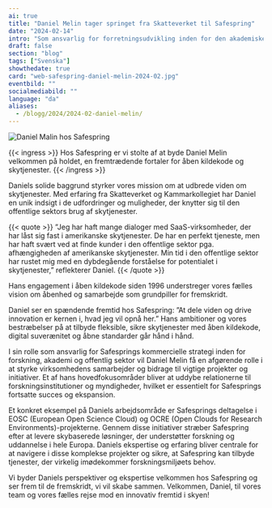 ```yaml
---
ai: true
title: "Daniel Melin tager springet fra Skatteverket til Safespring"
date: "2024-02-14"
intro: "Som ansvarlig for forretningsudvikling inden for den akademiske og offentlige sektor bliver Daniel en vigtig del af Safeprings arbejde rettet mod myndigheder, Europen Open Science Cloud og mere."
draft: false
section: "blog"
tags: ["Svenska"]
showthedate: true
card: "web-safespring-daniel-melin-2024-02.jpg"
eventbild: ""
socialmediabild: ""
language: "da"
aliases:
  - /blogg/2024/2024-02-daniel-melin/
---
```

![Daniel Malin hos Safespring](/img/blogg/cards/web-safespring-daniel-melin-2024-02.jpg)

{{< ingress >}}
Hos Safespring er vi stolte af at byde Daniel Melin velkommen på holdet, en fremtrædende fortaler for åben kildekode og skytjenester.
{{< /ingress >}}

Daniels solide baggrund styrker vores mission om at udbrede viden om skytjenester. Med erfaring fra Skatteverket og Kammarkollegiet har Daniel en unik indsigt i de udfordringer og muligheder, der knytter sig til den offentlige sektors brug af skytjenester.

{{< quote >}}
”Jeg har haft mange dialoger med SaaS-virksomheder, der har låst sig fast i amerikanske skytjenester. De har en perfekt tjeneste, men har haft svært ved at finde kunder i den offentlige sektor pga. afhængigheden af amerikanske skytjenester. Min tid i den offentlige sektor har rustet mig med en dybdegående forståelse for potentialet i skytjenester,” reflekterer Daniel.
{{< /quote >}}

Hans engagement i åben kildekode siden 1996 understreger vores fælles vision om åbenhed og samarbejde som grundpiller for fremskridt.

Daniel ser en spændende fremtid hos Safespring: ”At dele viden og drive innovation er kernen i, hvad jeg vil opnå her.” Hans ambitioner og vores bestræbelser på at tilbyde fleksible, sikre skytjenester med åben kildekode, digital suverænitet og åbne standarder går hånd i hånd.

I sin rolle som ansvarlig for Safesprings kommercielle strategi inden for forskning, akademi og offentlig sektor vil Daniel Melin få en afgørende rolle i at styrke virksomhedens samarbejder og bidrage til vigtige projekter og initiativer. Et af hans hovedfokusområder bliver at uddybe relationerne til forskningsinstitutioner og myndigheder, hvilket er essentielt for Safesprings fortsatte succes og ekspansion.

Et konkret eksempel på Daniels arbejdsområde er Safesprings deltagelse i EOSC (European Open Science Cloud) og OCRE (Open Clouds for Research Environments)-projekterne. Gennem disse initiativer stræber Safespring efter at levere skybaserede løsninger, der understøtter forskning og uddannelse i hele Europa. Daniels ekspertise og erfaring bliver centrale for at navigere i disse komplekse projekter og sikre, at Safespring kan tilbyde tjenester, der virkelig imødekommer forskningsmiljøets behov.

Vi byder Daniels perspektiver og ekspertise velkommen hos Safespring og ser frem til de fremskridt, vi vil skabe sammen. Velkommen, Daniel, til vores team og vores fælles rejse mod en innovativ fremtid i skyen!